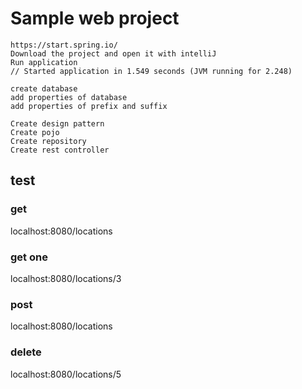 # Sample web project
```
https://start.spring.io/
Download the project and open it with intelliJ
Run application
// Started application in 1.549 seconds (JVM running for 2.248)

create database
add properties of database
add properties of prefix and suffix

Create design pattern
Create pojo 
Create repository
Create rest controller
```
## test 
### get
localhost:8080/locations

### get one
localhost:8080/locations/3

### post
localhost:8080/locations

### delete
localhost:8080/locations/5

